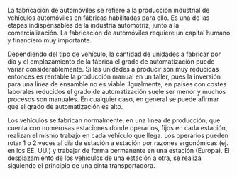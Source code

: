 La fabricación de automóviles se refiere a la producción industrial de vehículos automóviles en fábricas habilitadas para ello. Es una de las etapas indispensables de la industria automotriz, junto a la comercialización. La fabricación de automóviles requiere un capital humano y financiero muy importante.

Dependiendo del tipo de vehículo, la cantidad de unidades a fabricar por día y el emplazamiento de la fábrica el grado de automatización puede variar considerablemente. Si las unidades a producir son muy reducidas entonces es rentable la producción manual en un taller, pues la inversión para una línea de ensamble no es viable. Igualmente, en países con costes laborales reducidos el grado de automatización suele ser menor y muchos procesos son manuales. En cualquier caso, en general se puede afirmar que el grado de automatización es alto.

Los vehículos se fabrican normalmente, en una línea de producción, que cuenta con numerosas estaciones donde operarios, fijos en cada estación, realizan el mismo trabajo en cada vehículo que llega. Los operarios pueden rotar 1 o 2 veces al día de estación a estación por razones ergonómicas (ej. en los EE. UU.) y trabajar de forma permanente en una estación (Europa). El desplazamiento de los vehículos de una estación a otra, se realiza siguiendo el principio de una cinta transportadora.